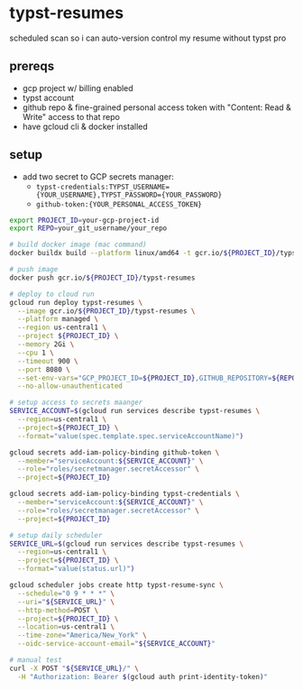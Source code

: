 # typst-resumes
scheduled scan so i can auto-version control my resume without typst pro

## prereqs
- gcp project w/ billing enabled
- typst account
- github repo & fine-grained personal access token with "Content: Read & Write" access to that repo
- have gcloud cli & docker installed

## setup
- add two secret to GCP secrets manager:
    - `typst-credentials:TYPST_USERNAME={YOUR_USERNAME},TYPST_PASSWORD={YOUR_PASSWORD}`
    - `github-token:{YOUR_PERSONAL_ACCESS_TOKEN}`

```sh
export PROJECT_ID=your-gcp-project-id
export REPO=your_git_username/your_repo

# build docker image (mac command)
docker buildx build --platform linux/amd64 -t gcr.io/${PROJECT_ID}/typst-resumes .

# push image
docker push gcr.io/${PROJECT_ID}/typst-resumes

# deploy to cloud run
gcloud run deploy typst-resumes \
  --image gcr.io/${PROJECT_ID}/typst-resumes \
  --platform managed \
  --region us-central1 \
  --project ${PROJECT_ID} \
  --memory 2Gi \
  --cpu 1 \
  --timeout 900 \
  --port 8080 \
  --set-env-vars="GCP_PROJECT_ID=${PROJECT_ID},GITHUB_REPOSITORY=${REPO},GITHUB_BRANCH=main" \
  --no-allow-unauthenticated

# setup access to secrets maanger
SERVICE_ACCOUNT=$(gcloud run services describe typst-resumes \
  --region=us-central1 \
  --project=${PROJECT_ID} \
  --format="value(spec.template.spec.serviceAccountName)")

gcloud secrets add-iam-policy-binding github-token \
  --member="serviceAccount:${SERVICE_ACCOUNT}" \
  --role="roles/secretmanager.secretAccessor" \
  --project=${PROJECT_ID}

gcloud secrets add-iam-policy-binding typst-credentials \
  --member="serviceAccount:${SERVICE_ACCOUNT}" \
  --role="roles/secretmanager.secretAccessor" \
  --project=${PROJECT_ID}

# setup daily scheduler
SERVICE_URL=$(gcloud run services describe typst-resumes \
  --region=us-central1 \
  --project=${PROJECT_ID} \
  --format="value(status.url)")

gcloud scheduler jobs create http typst-resume-sync \
  --schedule="0 9 * * *" \
  --uri="${SERVICE_URL}" \
  --http-method=POST \
  --project=${PROJECT_ID} \
  --location=us-central1 \
  --time-zone="America/New_York" \
  --oidc-service-account-email="${SERVICE_ACCOUNT}"

# manual test
curl -X POST "${SERVICE_URL}/" \
  -H "Authorization: Bearer $(gcloud auth print-identity-token)"
```
